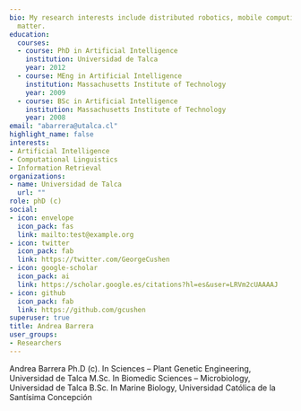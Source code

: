 ```yaml
---
bio: My research interests include distributed robotics, mobile computing and programmable
  matter.
education:
  courses:
  - course: PhD in Artificial Intelligence
    institution: Universidad de Talca
    year: 2012
  - course: MEng in Artificial Intelligence
    institution: Massachusetts Institute of Technology
    year: 2009
  - course: BSc in Artificial Intelligence
    institution: Massachusetts Institute of Technology
    year: 2008
email: "abarrera@utalca.cl"
highlight_name: false
interests:
- Artificial Intelligence
- Computational Linguistics
- Information Retrieval
organizations:
- name: Universidad de Talca
  url: ""
role: phD (c)
social:
- icon: envelope
  icon_pack: fas
  link: mailto:test@example.org
- icon: twitter
  icon_pack: fab
  link: https://twitter.com/GeorgeCushen
- icon: google-scholar
  icon_pack: ai
  link: https://scholar.google.es/citations?hl=es&user=LRVm2cUAAAAJ
- icon: github
  icon_pack: fab
  link: https://github.com/gcushen
superuser: true
title: Andrea Barrera
user_groups:
- Researchers
---
```



Andrea Barrera
Ph.D (c). In Sciences – Plant Genetic Engineering, Universidad de Talca
M.Sc. In Biomedic Sciences – Microbiology, Universidad de Talca
B.Sc. In Marine Biology, Universidad Católica de la Santísima Concepción